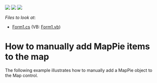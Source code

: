 <!-- default badges list -->
![](https://img.shields.io/endpoint?url=https://codecentral.devexpress.com/api/v1/VersionRange/128576654/16.1.4%2B)
[![](https://img.shields.io/badge/Open_in_DevExpress_Support_Center-FF7200?style=flat-square&logo=DevExpress&logoColor=white)](https://supportcenter.devexpress.com/ticket/details/T116241)
[![](https://img.shields.io/badge/📖_How_to_use_DevExpress_Examples-e9f6fc?style=flat-square)](https://docs.devexpress.com/GeneralInformation/403183)
<!-- default badges end -->
<!-- default file list -->
*Files to look at*:

* [Form1.cs](./CS/MapPieItem/Form1.cs) (VB: [Form1.vb](./VB/MapPieItem/Form1.vb))
<!-- default file list end -->
# How to manually add MapPie items to the map


The following example illustrates how to manually add a MapPie object to the Map control.

<br/>


